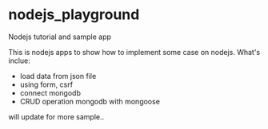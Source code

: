 # nodejs_playground
Nodejs tutorial and sample app

This is nodejs apps to show how to implement some case on nodejs.
What's inclue:

- load data from json file
- using form, csrf
- connect mongodb
- CRUD operation mongodb with mongoose


will update for more sample..
